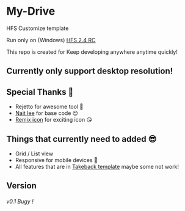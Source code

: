 # My-Drive
HFS Customize template


Run only on (Windows) [HFS 2.4 RC](https://github.com/rejetto/hfs2/releases)

This repo is created for Keep developing anywhere anytime quickly! 

## Currently only support desktop resolution!

## Special Thanks 💓

* Rejetto for awesome tool 🤩
* [Nait lee](https://github.com/NaitLee) for base code 😍
* [Remix icon](https://remixicon.com) for exciting icon 😘

## Things that currently need to added 😎
* Grid / List view
* Responsive for mobile devices 📱
* All features that are in [Takeback template](https://github.com/NaitLee/Takeback-HFS-Template) maybe some not work!


## Version 
###### v0.1 Bugy !

